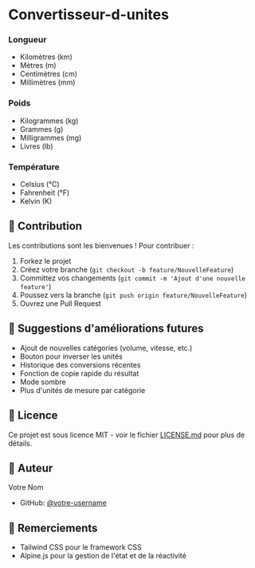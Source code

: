# Convertisseur-d-unites

### Longueur
- Kilomètres (km)
- Mètres (m)
- Centimètres (cm)
- Millimètres (mm)

### Poids
- Kilogrammes (kg)
- Grammes (g)
- Milligrammes (mg)
- Livres (lb)

### Température
- Celsius (°C)
- Fahrenheit (°F)
- Kelvin (K)

## 🤝 Contribution

Les contributions sont les bienvenues ! Pour contribuer :

1. Forkez le projet
2. Créez votre branche (`git checkout -b feature/NouvelleFeature`)
3. Committez vos changements (`git commit -m 'Ajout d'une nouvelle feature'`)
4. Poussez vers la branche (`git push origin feature/NouvelleFeature`)
5. Ouvrez une Pull Request

## 📝 Suggestions d'améliorations futures

- Ajout de nouvelles catégories (volume, vitesse, etc.)
- Bouton pour inverser les unités
- Historique des conversions récentes
- Fonction de copie rapide du résultat
- Mode sombre
- Plus d'unités de mesure par catégorie

## 📜 Licence

Ce projet est sous licence MIT - voir le fichier [LICENSE.md](LICENSE.md) pour plus de détails.

## 👤 Auteur

Votre Nom
- GitHub: [@votre-username](https://github.com/votre-username)

## 💖 Remerciements

- Tailwind CSS pour le framework CSS
- Alpine.js pour la gestion de l'état et de la réactivité
